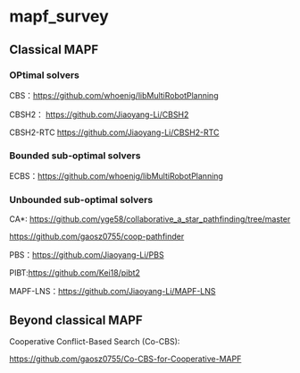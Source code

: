 # mapf_survey

## Classical MAPF
### OPtimal solvers

CBS：https://github.com/whoenig/libMultiRobotPlanning

CBSH2： https://github.com/Jiaoyang-Li/CBSH2

CBSH2-RTC https://github.com/Jiaoyang-Li/CBSH2-RTC

### Bounded sub-optimal solvers

ECBS：https://github.com/whoenig/libMultiRobotPlanning

### Unbounded sub-optimal solvers

CA*: 
https://github.com/yge58/collaborative_a_star_pathfinding/tree/master

https://github.com/gaosz0755/coop-pathfinder

PBS：https://github.com/Jiaoyang-Li/PBS

PIBT:https://github.com/Kei18/pibt2

MAPF-LNS：https://github.com/Jiaoyang-Li/MAPF-LNS


## Beyond classical MAPF

Cooperative Conflict-Based Search (Co-CBS):

https://github.com/gaosz0755/Co-CBS-for-Cooperative-MAPF

